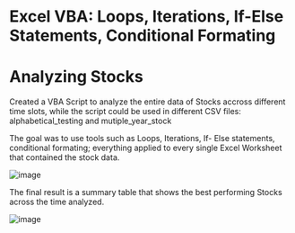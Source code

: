# Excel VBA: Loops, Iterations, If-Else Statements, Conditional Formating

# Analyzing Stocks

Created a VBA Script to analyze the entire data of Stocks accross different time slots, while the script could be used in different CSV files: alphabetical_testing and mutiple_year_stock

The goal was to use tools such as Loops, Iterations, If- Else statements, conditional formating; everything applied to every single Excel Worksheet that contained the stock data.

![image](https://user-images.githubusercontent.com/73721626/126851855-e135008a-46ff-4604-a687-3ff3b34f93ac.png)


The final result is a summary table that shows the best performing Stocks across the time analyzed.

![image](https://user-images.githubusercontent.com/73721626/126851877-c462375a-7dff-46a9-ab0b-f1d62411589b.png)

